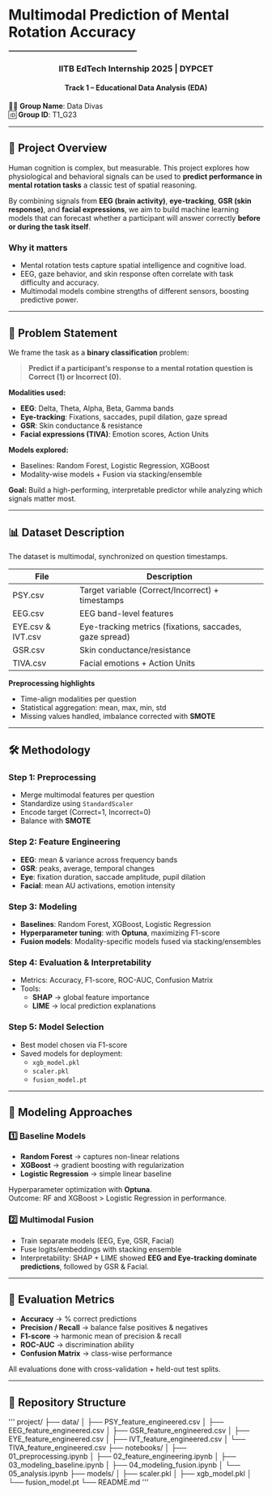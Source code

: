 # Multimodal Prediction of Mental Rotation Accuracy  

<hr style="border: 1px solid #aaa; width: 50%;">

<div align="center">
<h3><b>IITB EdTech Internship 2025</b> | DYPCET</h3>  
<h4><b>Track 1 – Educational Data Analysis (EDA)</b></h4>  
</div>

👩‍💻 **Group Name**: Data Divas  
🆔 **Group ID**: T1_G23  

---

## 🚀 Project Overview
Human cognition is complex, but measurable. This project explores how physiological and behavioral signals can be used to **predict performance in mental rotation tasks** a classic test of spatial reasoning.  

By combining signals from **EEG (brain activity)**, **eye-tracking**, **GSR (skin response)**, and **facial expressions**, we aim to build machine learning models that can forecast whether a participant will answer correctly **before or during the task itself**.  

### Why it matters
- Mental rotation tests capture spatial intelligence and cognitive load.  
- EEG, gaze behavior, and skin response often correlate with task difficulty and accuracy.  
- Multimodal models combine strengths of different sensors, boosting predictive power.  

---

## 🎯 Problem Statement
We frame the task as a **binary classification** problem:  

> **Predict if a participant’s response to a mental rotation question is Correct (1) or Incorrect (0).**

**Modalities used:**  
- **EEG**: Delta, Theta, Alpha, Beta, Gamma bands  
- **Eye-tracking**: Fixations, saccades, pupil dilation, gaze spread  
- **GSR**: Skin conductance & resistance  
- **Facial expressions (TIVA)**: Emotion scores, Action Units  

**Models explored:**  
- Baselines: Random Forest, Logistic Regression, XGBoost  
- Modality-wise models + Fusion via stacking/ensemble  

**Goal:** Build a high-performing, interpretable predictor while analyzing which signals matter most.  

---

## 📊 Dataset Description
The dataset is multimodal, synchronized on question timestamps.  

| File | Description |
|------|-------------|
| PSY.csv | Target variable (Correct/Incorrect) + timestamps |
| EEG.csv | EEG band-level features |
| EYE.csv & IVT.csv | Eye-tracking metrics (fixations, saccades, gaze spread) |
| GSR.csv | Skin conductance/resistance |
| TIVA.csv | Facial emotions + Action Units |

**Preprocessing highlights**  
- Time-align modalities per question  
- Statistical aggregation: mean, max, min, std  
- Missing values handled, imbalance corrected with **SMOTE**  

---

## 🛠 Methodology

### Step 1: Preprocessing
- Merge multimodal features per question  
- Standardize using `StandardScaler`  
- Encode target (Correct=1, Incorrect=0)  
- Balance with **SMOTE**  

### Step 2: Feature Engineering
- **EEG**: mean & variance across frequency bands  
- **GSR**: peaks, average, temporal changes  
- **Eye**: fixation duration, saccade amplitude, pupil dilation  
- **Facial**: mean AU activations, emotion intensity  

### Step 3: Modeling
- **Baselines**: Random Forest, XGBoost, Logistic Regression  
- **Hyperparameter tuning**: with **Optuna**, maximizing F1-score  
- **Fusion models**: Modality-specific models fused via stacking/ensembles  

### Step 4: Evaluation & Interpretability
- Metrics: Accuracy, F1-score, ROC-AUC, Confusion Matrix  
- Tools:  
  - **SHAP** → global feature importance  
  - **LIME** → local prediction explanations  

### Step 5: Model Selection
- Best model chosen via F1-score  
- Saved models for deployment:  
  - `xgb_model.pkl`  
  - `scaler.pkl`  
  - `fusion_model.pt`  

---

## 🧩 Modeling Approaches

### 1️⃣ Baseline Models
- **Random Forest** → captures non-linear relations  
- **XGBoost** → gradient boosting with regularization  
- **Logistic Regression** → simple linear baseline  

Hyperparameter optimization with **Optuna**.  
Outcome: RF and XGBoost > Logistic Regression in performance.  

### 2️⃣ Multimodal Fusion
- Train separate models (EEG, Eye, GSR, Facial)  
- Fuse logits/embeddings with stacking ensemble  
- Interpretability: SHAP + LIME showed **EEG and Eye-tracking dominate predictions**, followed by GSR & Facial.  

---

## 🧪 Evaluation Metrics
- **Accuracy** → % correct predictions  
- **Precision / Recall** → balance false positives & negatives  
- **F1-score** → harmonic mean of precision & recall  
- **ROC-AUC** → discrimination ability  
- **Confusion Matrix** → class-wise performance  

All evaluations done with cross-validation + held-out test splits.  

---

## 📂 Repository Structure
'''
project/
├── data/
│ ├── PSY_feature_engineered.csv
│ ├── EEG_feature_engineered.csv
│ ├── GSR_feature_engineered.csv
│ ├── EYE_feature_engineered.csv
│ ├── IVT_feature_engineered.csv
│ └── TIVA_feature_engineered.csv
├── notebooks/
│ ├── 01_preprocessing.ipynb
│ ├── 02_feature_engineering.ipynb
│ ├── 03_modeling_baseline.ipynb
│ ├── 04_modeling_fusion.ipynb
│ └── 05_analysis.ipynb
├── models/
│ ├── scaler.pkl
│ ├── xgb_model.pkl
│ └── fusion_model.pt
└── README.md
'''

